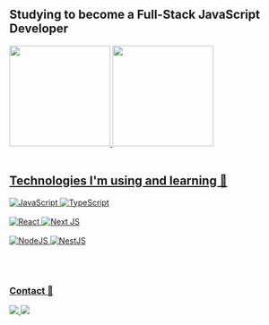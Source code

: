 ## Studying to become a Full-Stack JavaScript Developer

<div align="center" style="display: flex">
  <a href="https://github.com/RianVitor26">
  <img height="180em" src="https://github-readme-stats.vercel.app/api?username=rianvitor26&show_icons=true&theme=city_lights&include_all_commits=true&count_private=true"/>
  <img height="180em" src="https://github-readme-stats.vercel.app/api/top-langs/?username=rianvitor26&layout=compact&langs_count=4&theme=city_lights"/>
</div><br>
  
  ## Technologies I'm using and learning 🚀
  ![JavaScript](https://img.shields.io/badge/javascript-%23323330.svg?style=for-the-badge&logo=javascript&logoColor=%23F7DF1E)
  ![TypeScript](https://img.shields.io/badge/typescript-%23007ACC.svg?style=for-the-badge&logo=typescript&logoColor=white)
   <br><br>
  ![React](https://img.shields.io/badge/react-%2320232a.svg?style=for-the-badge&logo=react&logoColor=%2361DAFB)
  ![Next JS](https://img.shields.io/badge/Next-black?style=for-the-badge&logo=next.js&logoColor=white)
  <br><br>
  ![NodeJS](https://img.shields.io/badge/node.js-6DA55F?style=for-the-badge&logo=node.js&logoColor=white)
  ![NestJS](https://img.shields.io/badge/nestjs-%23E0234E.svg?style=for-the-badge&logo=nestjs&logoColor=white)

<br><br>
  
 ### Contact 🔎 
<div>
  <a href="mailto:rianvitorlhe@gmail.com" target="_blank">
      <img src="https://img.shields.io/badge/Gmail-D14836?style=for-the-badge&logo=gmail&logoColor=white">
  </a>
  <a href="https://www.linkedin.com/in/rian-vitor-dos-santos-de-almeida-a036aa202/" target="_blank">
      <img src="https://img.shields.io/badge/LinkedIn-0077B5?style=for-the-badge&logo=linkedin&logoColor=white">
  </a>
</div>
  



